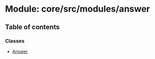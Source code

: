 # Module: core/src/modules/answer

## Table of contents

### Classes

- [Answer](../classes/core_src_modules_answer.Answer.md)
